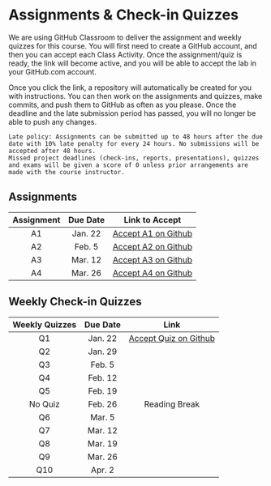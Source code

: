 # Assignments & Check-in Quizzes

We are using GitHub Classroom to deliver the assignment and weekly quizzes for this course.
You will first need to create a GitHub account, and then you can accept each Class Activity.
Once the assignment/quiz is ready, the link will become active, and you will be able to accept the lab in your GitHub.com account.

Once you click the link, a repository will automatically be created for you with instructions.
You can then work on the assignments and quizzes, make commits, and push them to GitHub as often as you please.
Once the deadline and the late submission period has passed, you will no longer be able to push any changes.

```{tip}
Late policy: Assignments can be submitted up to 48 hours after the due date with 10% late penalty for every 24 hours. No submissions will be accepted after 48 hours. 
Missed project deadlines (check-ins, reports, presentations), quizzes and exams will be given a score of 0 unless prior arrangements are made with the course instructor.
```

## Assignments 

| Assignment | Due Date |      Link to Accept     |
|:----------:|:--------:|:-----------------------:|
|     A1     |  Jan. 22 | [Accept A1 on Github]() |
|     A2     |  Feb. 5  | [Accept A2 on Github]() |
|     A3     |  Mar. 12 | [Accept A3 on Github]() |
|     A4     |  Mar. 26 | [Accept A4 on Github]() |

## Weekly Check-in Quizzes

| Weekly Quizzes | Due Date |           Link            |
|:--------------:|:--------:|:-------------------------:|
|       Q1       |  Jan. 22 | [Accept Quiz on Github]() |
|       Q2       |  Jan. 29 |                           |
|       Q3       |  Feb. 5  |                           |
|       Q4       |  Feb. 12 |                           |
|       Q5       |  Feb. 19 |                           |
|     No Quiz    |  Feb. 26 |       Reading Break       |
|       Q6       |  Mar. 5  |                           |
|       Q7       |  Mar. 12 |                           |
|       Q8       |  Mar. 19 |                           |
|       Q9       |  Mar. 26 |                           |
|       Q10      |  Apr. 2  |                           |